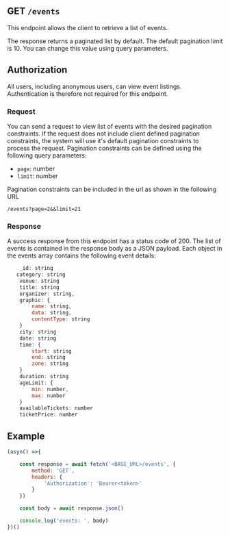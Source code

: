 ## GET `/events`

This endpoint allows the client to retrieve a list of events. 

The response returns a paginated list by default. The default pagination limit is 10. You can change this value using query parameters.


## Authorization
All users, including anonymous users, can view event listings. Authentication is therefore not required for this endpoint.

### Request
You can send a request to view list of events with the desired pagination constraints. If the request does not include client defined pagination constraints, the system will use it's default pagination constraints to process the request. Pagination constraints can be defined using the following query parameters:

- `page`: number
- `limit`: number

Pagination constraints can be included in the url as shown in the following URL

```t
/events?page=2&&limit=21
```

### Response
A success response from this endpoint has a status code of 200. The list of events is contained in the response body as a JSON payload. Each object in the events array contains the following event details:

```javascript
    _id: string
   category: string
    venue: string
    title: string
    organizer: string,
    graphic: {
        name: string,
        data: string,
        contentType: string
    }
    city: string
    date: string
    time: {
        start: string
        end: string
        zone: string
    }
    duration: string
    ageLimit: {
        min: number,
        max: number
    }
    availableTickets: number
    ticketPrice: number
```

## Example

```javascript
(asyn() =>{

    const response = await fetch('<BASE_URL>/events', {
        method: 'GET',
        headers: {
            'Authorization': 'Bearer<token>'
        }
    })

    const body = await response.json()

    console.log('events: ', body)
})()
 ```